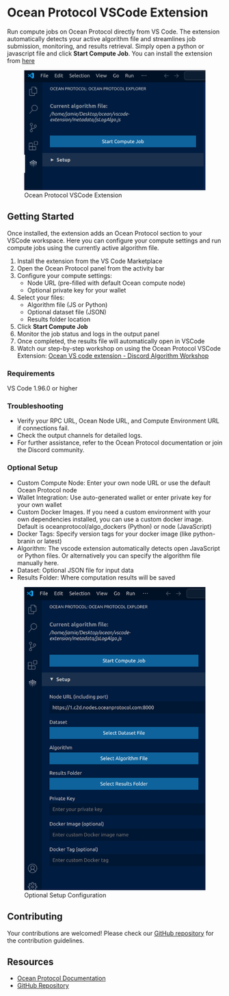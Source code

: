 # Ocean Protocol VSCode Extension

Run compute jobs on Ocean Protocol directly from VS Code. The extension automatically detects your active algorithm file and streamlines job submission, monitoring, and results retrieval. Simply open a python or javascript file and click **Start Compute Job**. You can install the extension from [here](https://marketplace.visualstudio.com/items?itemName=OceanProtocol.ocean-protocol-vscode-extension#:~:text=Run%20compute%20jobs%20on%20Ocean%20Protocol%20directly%20from,or%20javascript%20file%20and%20click%20Start%20Compute%20Job.)


<figure><img src=".gitbook/assets/vscode/main-screenshot.png" alt="Ocean Protocol VSCode Extension"><figcaption>Ocean Protocol VSCode Extension</figcaption></figure>

## Getting Started

Once installed, the extension adds an Ocean Protocol section to your VSCode workspace. Here you can configure your compute settings and run compute jobs using the currently active algorithm file.

1. Install the extension from the VS Code Marketplace
2. Open the Ocean Protocol panel from the activity bar
3. Configure your compute settings:
   - Node URL (pre-filled with default Ocean compute node)
   - Optional private key for your wallet
4. Select your files:
   - Algorithm file (JS or Python)
   - Optional dataset file (JSON)
   - Results folder location
5. Click **Start Compute Job**
6. Monitor the job status and logs in the output panel
7. Once completed, the results file will automatically open in VSCode
8. Watch our step-by-step workshop on using the Ocean Protocol VSCode Extension: [Ocean VS code extension - Discord Algorithm Workshop](https://youtu.be/be5uq4nnZTU?si=slTr4NRAJOCqJtmk)

### Requirements

VS Code 1.96.0 or higher

### Troubleshooting

- Verify your RPC URL, Ocean Node URL, and Compute Environment URL if connections fail.
- Check the output channels for detailed logs.
- For further assistance, refer to the Ocean Protocol documentation or join the Discord community.

### Optional Setup

- Custom Compute Node: Enter your own node URL or use the default Ocean Protocol node
- Wallet Integration: Use auto-generated wallet or enter private key for your own wallet
- Custom Docker Images. If you need a custom environment with your own dependencies installed, you can use a custom docker image. Default is oceanprotocol/algo_dockers (Python) or node (JavaScript)
- Docker Tags: Specify version tags for your docker image (like python-branin or latest)
- Algorithm: The vscode extension automatically detects open JavaScript or Python files. Or alternatively you can specify the algorithm file manually here.
- Dataset: Optional JSON file for input data
- Results Folder: Where computation results will be saved

<figure><img src=".gitbook/assets/vscode/setup-screenshot.png" alt="Ocean Protocol VSCode Extension Optional Setup"><figcaption>Optional Setup Configuration</figcaption></figure>

## Contributing

Your contributions are welcomed! Please check our [GitHub repository](https://github.com/oceanprotocol/vscode-extension) for the contribution guidelines.

## Resources

- [Ocean Protocol Documentation](https://docs.oceanprotocol.com)
- [GitHub Repository](https://github.com/oceanprotocol)
